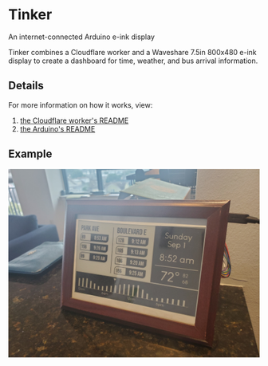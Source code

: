# Tinker

An internet-connected Arduino e-ink display

Tinker combines a Cloudflare worker and a Waveshare 7.5in 800x480 e-ink display
to create a dashboard for time, weather, and bus arrival information.

## Details

For more information on how it works, view:

1. [the Cloudflare worker's README](tinker-worker/README.md)
2. [the Arduino's README](tinker-arduino/README.md)

## Example

![Example of the completed display in a picture frame](example.jpg)
